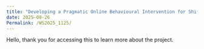 ```yaml
---
title: "Developing a Pragmatic Online Behavioural Intervention for Shift Work Disorder in NHS Staff"
date: 2025-08-26
Permalink: /WS2025_1125/
---
```

Hello, thank you for accessing this to learn more about the project.


